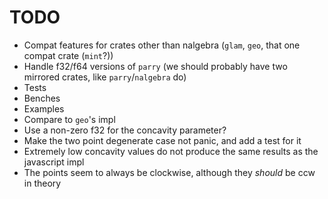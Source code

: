 # TODO

- Compat features for crates other than nalgebra (`glam`, `geo`, that one compat crate (`mint`?))
- Handle f32/f64 versions of `parry` (we should probably have two mirrored crates, like `parry`/`nalgebra` do)
- Tests
- Benches
- Examples
- Compare to `geo`'s impl
- Use a non-zero f32 for the concavity parameter?
- Make the two point degenerate case not panic, and add a test for it
- Extremely low concavity values do not produce the same results as the javascript impl
- The points seem to always be clockwise, although they *should* be ccw in theory
